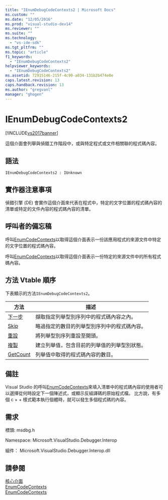 ```yaml
---
title: "IEnumDebugCodeContexts2 | Microsoft Docs"
ms.custom: ""
ms.date: "12/05/2016"
ms.prod: "visual-studio-dev14"
ms.reviewer: ""
ms.suite: ""
ms.technology: 
  - "vs-ide-sdk"
ms.tgt_pltfrm: ""
ms.topic: "article"
f1_keywords: 
  - "IEnumDebugCodeContexts2"
helpviewer_keywords: 
  - "IEnumDebugCodeContexts2"
ms.assetid: 72915146-215f-4c99-a034-131b2b474e0e
caps.latest.revision: 13
caps.handback.revision: 13
ms.author: "gregvanl"
manager: "ghogen"
---
```

# IEnumDebugCodeContexts2
[!INCLUDE[vs2017banner](../../../code-quality/includes/vs2017banner.md)]

這個介面會列舉與偵錯工作階段中，或與特定程式或文件相關聯的程式碼內容。  
  
## 語法  
  
```  
IEnumDebugCodeContexts2 : IUnknown  
```  
  
## 實作器注意事項  
 偵錯引擎 \(DE\) 會實作這個介面來代表在程式中，特定的文字位置的程式碼內容的清單或特定的文件內容的程式碼內容的清單。  
  
## 呼叫者的備忘稿  
 呼叫[EnumCodeContexts](../../../extensibility/debugger/reference/idebugprogram2-enumcodecontexts.md)以取得這個介面表示一份該應用程式的來源文件中特定的文字位置的程式碼內容。  
  
 呼叫[EnumCodeContexts](../../../extensibility/debugger/reference/idebugdocumentcontext2-enumcodecontexts.md)以取得這個介面表示一份特定的來源文件中的所有程式碼內容。  
  
## 方法 Vtable 順序  
 下表顯示的方法`IEnumDebugCodeContexts2`。  
  
|方法|描述|  
|--------|--------|  
|[下一步](../../../extensibility/debugger/reference/ienumdebugcodecontexts2-next.md)|擷取指定列舉型別序列中的程式碼內容之內。|  
|[Skip](../../../extensibility/debugger/reference/ienumdebugcodecontexts2-skip.md)|略過指定的數目的列舉型別序列中的程式碼內容。|  
|[重設](../../../extensibility/debugger/reference/ienumdebugcodecontexts2-reset.md)|將列舉型別序列重設至開頭。|  
|[複製](../../../extensibility/debugger/reference/ienumdebugcodecontexts2-clone.md)|建立列舉值，包含目前的列舉值的列舉型別狀態。|  
|[GetCount](../../../extensibility/debugger/reference/ienumdebugcodecontexts2-getcount.md)|列舉值中取得的程式碼內容的數目。|  
  
## 備註  
 Visual Studio 的呼叫[EnumCodeContexts](../../../extensibility/debugger/reference/idebugprogram2-enumcodecontexts.md)來填入清單中的程式碼內容的使用者可以選擇從何時設定下一個陳述式，或顯示反組譯碼的原始程式檔。  比方說，有多個 c \+ \+ 樣式範本執行個體時，就可以發生多個程式碼的內容。  
  
## 需求  
 標頭: msdbg.h  
  
 Namespace: Microsoft.VisualStudio.Debugger.Interop  
  
 組件： Microsoft.VisualStudio.Debugger.Interop.dll  
  
## 請參閱  
 [核心介面](../../../extensibility/debugger/reference/core-interfaces.md)   
 [EnumCodeContexts](../../../extensibility/debugger/reference/idebugprogram2-enumcodecontexts.md)   
 [EnumCodeContexts](../../../extensibility/debugger/reference/idebugdocumentcontext2-enumcodecontexts.md)